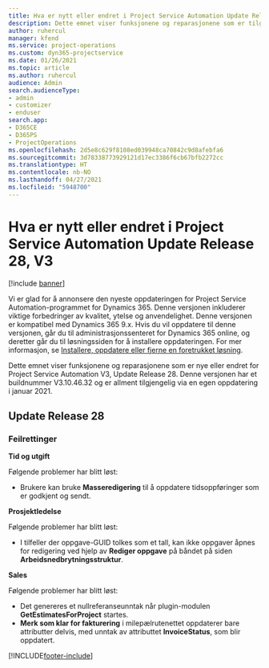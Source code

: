 ```yaml
---
title: Hva er nytt eller endret i Project Service Automation Update Release 28, V3
description: Dette emnet viser funksjonene og reparasjonene som er tilgjengelig i Project Service Automation Update Release 28, V3.
author: ruhercul
manager: kfend
ms.service: project-operations
ms.custom: dyn365-projectservice
ms.date: 01/26/2021
ms.topic: article
ms.author: ruhercul
audience: Admin
search.audienceType:
- admin
- customizer
- enduser
search.app:
- D365CE
- D365PS
- ProjectOperations
ms.openlocfilehash: 2d5e8c629f8108ed039948ca70842c9d8afebfa6
ms.sourcegitcommit: 3d78338773929121d17ec3386f6cb67bfb2272cc
ms.translationtype: HT
ms.contentlocale: nb-NO
ms.lasthandoff: 04/27/2021
ms.locfileid: "5948700"
---
```

# <a name="whats-new-or-changed-in-project-service-automation-update-release-28-v3"></a>Hva er nytt eller endret i Project Service Automation Update Release 28, V3

[!include [banner](../includes/psa-now-project-operations.md)]

Vi er glad for å annonsere den nyeste oppdateringen for Project Service Automation-programmet for Dynamics 365. Denne versjonen inkluderer viktige forbedringer av kvalitet, ytelse og anvendelighet. Denne versjonen er kompatibel med Dynamics 365 9.x. Hvis du vil oppdatere til denne versjonen, går du til administrasjonssenteret for Dynamics 365 online, og deretter går du til løsningssiden for å installere oppdateringen. For mer informasjon, se [Installere, oppdatere eller fjerne en foretrukket løsning](/power-platform/admin/install-remove-preferred-solution).

Dette emnet viser funksjonene og reparasjonene som er nye eller endret for Project Service Automation V3, Update Release 28. Denne versjonen har et buildnummer V3.10.46.32 og er allment tilgjengelig via en egen oppdatering i januar 2021.

## <a name="update-release-28"></a>Update Release 28

### <a name="bug-fixes"></a>Feilrettinger

**Tid og utgift**

Følgende problemer har blitt løst:

- Brukere kan bruke **Masseredigering** til å oppdatere tidsoppføringer som er godkjent og sendt.

**Prosjektledelse**

Følgende problemer har blitt løst:

- I tilfeller der oppgave-GUID tolkes som et tall, kan ikke oppgaver åpnes for redigering ved hjelp av **Rediger oppgave** på båndet på siden **Arbeidsnedbrytningsstruktur**.

**Sales**

Følgende problemer har blitt løst:

- Det genereres et nullreferanseunntak når plugin-modulen **GetEstimatesForProject** startes.
- **Merk som klar for fakturering** i milepælrutenettet oppdaterer bare attributter delvis, med unntak av attributtet **InvoiceStatus**, som blir oppdatert.



[!INCLUDE[footer-include](../includes/footer-banner.md)]